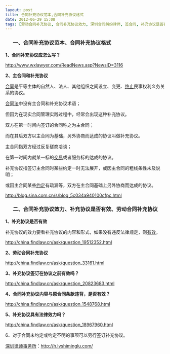 ```yaml
---
layout: post
title: 合同补充协议范本,合同补充协议格式
date: 2012-06-29 15:08
tags: [劳动合同补充协议, 合同补充协议效力, 深圳合同纠纷律师, 签合同, 补充协议是否有效]
---
```

<ol>
<h3>一、合同补充协议范本、合同补充协议格式</h3>
</ol>
<strong>1、合同补充协议应怎么写？</strong>

http://www.wxlawyer.com/ReadNews.asp?NewsID=3116

<strong>2、主合同和补充协议</strong>

<a href="http://h.lvshiminglu.com/law/category/contract">合同</a>是平等主体的自然人、法人、其他组织之间设立、变更、<a href="http://h.lvshiminglu.com/law/712.html">终止</a>民事权利义务关系的协议。

<a href="http://h.lvshiminglu.com/law/695.html">合同法</a>中没有主合同和补充协议术语；

但因为在现实合同管理实践过程中，经常会出现这种补充协议。

双方在第一时间内签订的合同称之为主合同；

而在其后双方以主合同为基础，另外协商而达成的协议叫做补充协议。

主合同指双方经过反复磋商冾谈；

在第一时间内就某一标的<a href="http://h.lvshiminglu.com/law/179.html">交易</a>或者服务标的达成的协议。

补充协议指签订主合同时某些约定一时无法展开，或因主合同的粗线条性未及说明；

或因主合同某些<a href="http://h.lvshiminglu.com/law/857.html">约定</a>有疏漏等，双方在主合同基础上另外协商而达成的协议。

http://blog.sina.com.cn/s/blog_5c034a940100cfpc.html
<ol>
<h3>二、合同补充协议效力、补充协议是否有效、劳动合同补充协议</h3>
</ol>
<strong>1、补充协议是否有效</strong>

补充协议的效力要看补充协议的内容和形式，如果没有违反法律规定，则<a href="http://h.lvshiminglu.com/law/803.html">有效</a>。

http://china.findlaw.cn/ask/question_19512352.html

<strong>2、劳动合同补充协议</strong>

http://china.findlaw.cn/ask/question_33161.html

<strong>3、补充协议签订在协议之前有效吗？</strong>

http://china.findlaw.cn/ask/question_20823683.html

<strong>4、合同补充协议内容与原合同条款违背，是否有效？</strong>

http://china.findlaw.cn/ask/question_1548768.html

<strong>5、补充协议具有法律效力吗？</strong>

http://china.findlaw.cn/ask/question_18967960.html

6、对于合同未约定或约定不明的事项可以另行签订补充协议。

<a href="http://h.lvshiminglu.com/">深圳律师事务所</a>：<a href="http://h.lvshiminglu.com/">http://h.lvshiminglu.com/</a>

